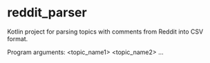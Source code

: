 # reddit_parser
Kotlin project for parsing topics with comments from Reddit into CSV format.

Program arguments: <topic_name1> <topic_name2> ...
